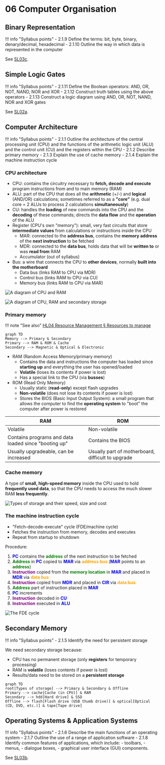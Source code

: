 # 06 Computer Organisation

## Binary Representation

!!! info "Syllabus points"
    - 2.1.9 Define the terms: bit, byte, binary, denary/decimal, hexadecimal
    - 2.1.10 Outline the way in which data is represented in the computer

See [SL03c](03c.md).

## Simple Logic Gates

!!! info "Syllabus points"
    - 2.1.11 Define the Boolean operators: AND, OR, NOT, NAND, NOR and XOR
    - 2.1.12 Construct truth tables using the above operators
    - 2.1.13 Construct a logic diagram using AND, OR, NOT, NAND, NOR and XOR gates

See [SL02a](02a.md#boolean-algebra).

## Computer Architecture

!!! info "Syllabus points"
    - 2.1.1 Outline the architecture of the central processing unit (CPU) and the functions of the arithmetic logic unit (ALU) and the control unit (CU) and the registers within the CPU
    - 2.1.2 Describe primary memory
    - 2.1.3 Explain the use of cache memory
    - 2.1.4 Explain the machine instruction cycle

### CPU architecture

- CPU: contains the circuitry necessary to **fetch, decode and execute** program instructions from and to main memory (RAM)
- ALU: part of the CPU that does all the **arithmetic** (+/-) and **logical**
(AND/OR) calculations; sometimes referred to as a **"core"** (e.g. dual core = 2 ALUs to process 2 calculations **simultaneously**)
- CU: handles the **loading** of new commands into the CPU and the **decoding** of these commands; directs the **data flow** and the **operation** of the ALU
- Register (CPU's own "memory"): small, very fast circuits that store **intermediate values** from calculations or instructions inside the CPU
    - MAR: connected to the **address bus**, contains the **memory address** of the **next instruction** to be fetched
    - MDR: connected to the **data bus**, holds data that will be **written to** or was **read from** RAM
    - Accumulator (out of syllabus)
- Bus: a wire that connects the CPU to **other devices**, normally **built into the motherboard**
    - Data bus (links RAM to CPU via MDR)
    - Control bus (links RAM to CPU via CU)
    - Memory bus (links RAM to CPU via MAR)

![A diagram of CPU and RAM](https://i.imgur.com/H5I5fiJ.png)

![A diagram of CPU, RAM and secondary storage](https://i.imgur.com/jGogYV7.png)

### Primary memory

!!! note "See also"
    [HL04 Resource Management § Resources to manage](../HL/04.md#resources-to-manage)

```mermaid
graph TD
Memory --> Primary & Secondary
Primary --> RAM & ROM & Cache
Secondary --> Magnetic & Optical & Electronic
```

- RAM (Random Access Memory/primary memory)
    - Contains the data and instructions the computer has loaded since **starting up** and everything the user has opened/loaded
    - **Volatile** (loses its contents if power is lost)
    - Has a special link to the CPU (via **busses**)
- ROM (Read Only Memory)
    - Usually static (**read-only**) except flash upgrades
    - **Non-volatile** (does not lose its contents if power is lost)
    - Stores the BIOS (Basic Input Output System): a small program that allows the computer to find the **operating system** to "boot" the computer after power is restored

| RAM                                                  | ROM                                               |
| ---------------------------------------------------- | ------------------------------------------------- |
| Volatile                                             | Non-volatile                                      |
| Contains programs and data loaded since "booting up" | Contains the BIOS                                 |
| Usually upgradeable, can be increased                | Usually part of motherboard, difficult to upgrade |

### Cache memory

A type of **small, high-speed memory** inside the CPU used to hold **frequently used data**, so that the CPU needs to access the much slower RAM **less frequently**.

![Types of storage and their speed, size and cost](https://i.imgur.com/hJisJFa.png)

### The machine instruction cycle

- "Fetch-decode-execute" cycle (FDE/machine cycle)
- Fetches the instruction from memory, decodes and executes
- Repeat from startup to shutdown

<style>
    .blue {
        color: blue;
    }
    .green {
        color: green;
    }
    .orange {
        color: orange;
    }
    .purple {
        color: purple;
    }
    .blue, .green, .orange, .purple {
        font-weight: bold;
    }
</style>

Procedure:

1. <span class="blue">PC</span> contains the <span class="green">address</span> of the next instruction to be fetched
2. <span class="green">Address</span> in <span class="blue">PC</span> copied to <span class="blue">MAR</span> via <span class="orange">address bus</span> (<span class="blue">MAR</span> points to an <span class="green">address</span>)
3. <span class="purple">Instruction</span> copied from the <span class="green">memory location</span> in <span class="blue">MAR</span> and placed in <span class="blue">MDR</span> via <span class="orange">data bus</span>
4. <span class="purple">Instruction</span> copied from <span class="blue">MDR</span> and placed in <span class="blue">CIR</span> via <span class="orange">data bus</span>
5. <span class="green">Address</span> part of instruction placed in <span class="blue">MAR</span>
6. <span class="blue">PC</span> increments
7. <span class="purple">Instruction</span> decoded in <span class="blue">CU</span>
8. <span class="purple">Instruction</span> executed in <span class="blue">ALU</span>

![The FDE cycle](https://i.imgur.com/cOSFU9X.png)

## Secondary Memory

!!! info "Syllabus points"
    - 2.1.5 Identify the need for persistent storage

We need secondary storage because:

- CPU has no permanent storage (only **registers** for temporary processing)
- RAM is **volatile** (loses contents if power is lost)
- Results/data need to be stored on a **persistent storage**

```mermaid
graph TD
root[Types of storage] --> Primary & Secondary & Offline
Primary --> cache[Cache (in CPU)] & RAM
Secondary --> hdd[Hard drive] & SSD
Offline --> flash[Flash drive (USB thumb drive)] & optical[Optical (CD, DVD, etc.)] & tape[Tape drive]
```

## Operating Systems & Application Systems

!!! info "Syllabus points"
    - 2.1.6 Describe the main functions of an operating system
    - 2.1.7 Outline the use of a range of application software
    - 2.1.8 Identify common features of applications, which include:
        - toolbars,
        - menus,
        - dialogue boxes,
        - graphical user interface (GUI) components.

See [SL03b](03b.md).

